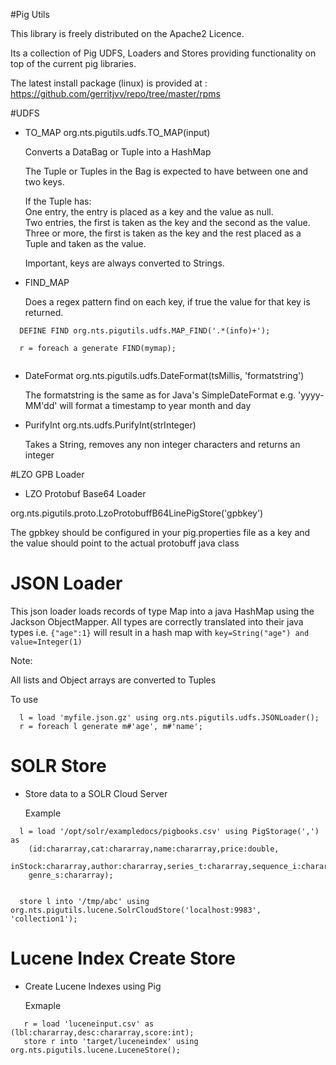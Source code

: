 #Pig Utils

This library is freely distributed on the Apache2 Licence.

Its a collection of Pig UDFS, Loaders and Stores providing functionality on top of the current pig libraries.

The latest install package (linux) is provided at : https://github.com/gerritjvv/repo/tree/master/rpms

#UDFS

* TO_MAP
  org.nts.pigutils.udfs.TO_MAP(input)
  
  Converts a DataBag or Tuple into a HashMap

  The Tuple or Tuples in the Bag is expected to have between one and two keys.

  If the Tuple has:<br/>
  One entry, the entry is placed as a key and the value as null.<br/>
  Two entries, the first is taken as the key and the second as the value.<br/>
  Three or more, the first is taken as the key and the rest placed as a Tuple and taken as the value.<br/>
 
  Important, keys are always converted to Strings.

* FIND_MAP
  
  Does a regex pattern find on each key, if true the value for that key is returned.

```
  DEFINE FIND org.nts.pigutils.udfs.MAP_FIND('.*(info)+');

  r = foreach a generate FIND(mymap);


```

* DateFormat
  org.nts.pigutils.udfs.DateFormat(tsMillis, 'formatstring')
  
  The formatstring is the same as for Java's SimpleDateFormat 
  e.g. 'yyyy-MM'dd' will format a timestamp to year month and day

* PurifyInt
  org.nts.udfs.PurifyInt(strInteger)

  Takes a String, removes any non integer characters and returns an integer

#LZO GPB Loader

* LZO Protobuf Base64 Loader
 
 org.nts.pigutils.proto.LzoProtobuffB64LinePigStore('gpbkey')
  
  The gpbkey should be configured in your pig.properties file as a key and the value should point to the actual protobuff java class

# JSON Loader

  This json loader loads records of type Map into a java HashMap using the Jackson ObjectMapper.
  All types are correctly translated into their java types i.e. ``` {"age":1} ``` will result in a hash map with ``` key=String("age") and value=Integer(1) ```

  Note:

   All lists and Object arrays are converted to Tuples

  To use

```
  l = load 'myfile.json.gz' using org.nts.pigutils.udfs.JSONLoader();
  r = foreach l generate m#'age', m#'name';
```

# SOLR Store

* Store data to a SOLR Cloud Server
  
  Example
```
  l = load '/opt/solr/exampledocs/pigbooks.csv' using PigStorage(',') as 
	(id:chararray,cat:chararray,name:chararray,price:double,
	inStock:chararray,author:chararray,series_t:chararray,sequence_i:chararray,
	genre_s:chararray);

	
  store l into '/tmp/abc' using org.nts.pigutils.lucene.SolrCloudStore('localhost:9983', 'collection1');	 
```

# Lucene Index Create Store

* Create Lucene Indexes using Pig

  Exmaple
```
   r = load 'luceneinput.csv' as (lbl:chararray,desc:chararray,score:int);
   store r into 'target/luceneindex' using org.nts.pigutils.lucene.LuceneStore();
```

